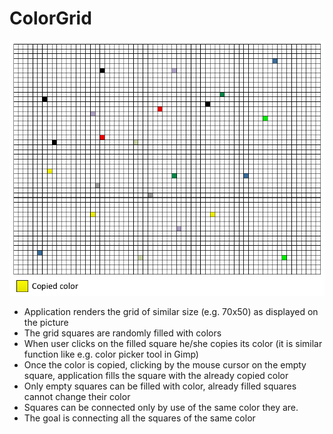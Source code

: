 # ColorGrid

![alt text](https://github.com/jonathas/colorgrid/blob/master/grid.png "Grid")

- Application renders the grid of similar size (e.g. 70x50) as displayed on the picture
- The grid squares are randomly filled with colors
- When user clicks on the filled square he/she copies its color (it is similar function like e.g. color picker tool in Gimp)
- Once the color is copied, clicking by the mouse cursor on the empty square, application fills the square with the already copied color
- Only empty squares can be filled with color, already filled squares cannot change their color
- Squares can be connected only by use of the same color they are.
- The goal is connecting all the squares of the same color
